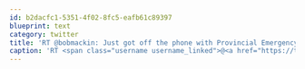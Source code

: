 ```yaml
---
id: b2dacfc1-5351-4f02-8fc5-eafb61c89397
blueprint: text
category: twitter
title: 'RT @bobmackin: Just got off the phone with Provincial Emergency Program. Vancouverites, breathe easy! #Tsunami watch DOES NOT apply to V ...'
caption: 'RT <span class="username username_linked">@<a href="https://twitter.com/bobmackin" title="Bob Mackin">bobmackin</a></span>: Just got off the phone with Provincial Emergency Program. Vancouverites, breathe easy! <span class="hashtag hashtag_local">#<a href="http://tweettemp.darylchymko.ca/?tag=tsunami">Tsunami</a> watch DOES NOT apply to V ...'
---
```

